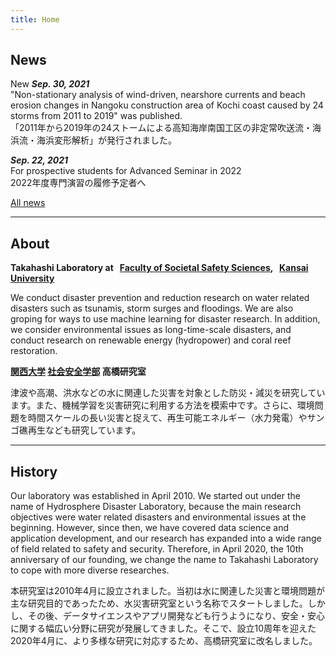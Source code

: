 ```yaml
---
title: Home
---
```

## News
<span class="badge badge-danger">New</span>
***Sep. 30, 2021***  
"Non-stationary analysis of wind-driven, nearshore currents and beach erosion changes in Nangoku construction area of Kochi coast caused by 24 storms from 2011 to 2019" was published. <a href="https://www.jstage.jst.go.jp/article/jscejoe/77/2/77_I_367/_article/-char/en"><i class="fas fa-link"></i></a>  
「2011年から2019年の24ストームによる高知海岸南国工区の非定常吹送流・海浜流・海浜変形解析」が発行されました。<a href="https://www.jstage.jst.go.jp/article/jscejoe/77/2/77_I_367/_article/-char/ja/"><i class="fas fa-link"></i></a>

***Sep. 22, 2021***  
For prospective students for Advanced Seminar in 2022
<a href="/forstudents.html#2022年度の専門演習の履修予定者へ"><i class="fas fa-link"></i></a>  
2022年度専門演習の履修予定者へ
<a href="/forstudents.html#2022年度の専門演習の履修予定者へ"><i class="fas fa-link"></i></a>

<i class="fas fa-arrow-circle-right"></i> 
[All news](/allnews.html)

---

## About
**Takahashi Laboratory at &nbsp; [Faculty of Societal Safety Sciences](https://www.kansai-u.ac.jp/Fc_ss/english/), &nbsp; [Kansai University](https://www.kansai-u.ac.jp/English/)**

We conduct disaster prevention and reduction research on water related disasters such as tsunamis, storm surges and floodings. We are also groping for ways to use machine learning for disaster research. In addition, we consider environmental issues as long-time-scale disasters, and conduct research on renewable energy (hydropower) and coral reef restoration.

**[関西大学](https://www.kansai-u.ac.jp/index.html) [社会安全学部](http://www.kansai-u.ac.jp/Fc_ss/) 高橋研究室**

津波や高潮、洪水などの水に関連した災害を対象とした防災・減災を研究しています。また、機械学習を災害研究に利用する方法を模索中です。さらに、環境問題を時間スケールの長い災害と捉えて、再生可能エネルギー（水力発電）やサンゴ礁再生なども研究しています。

---

## History
Our laboratory was established in April 2010. We started out under the name of Hydrosphere Disaster Laboratory, because the main research objectives were water related disasters and environmental issues at the beginning. However, since then, we have covered data science and application development, and our research has expanded into a wide range of field related to safety and security. Therefore, in April 2020, the 10th anniversary of our founding,  we change the name to Takahashi Laboratory to cope with more diverse researches.

本研究室は2010年4月に設立されました。当初は水に関連した災害と環境問題が主な研究目的であったため、水災害研究室という名称でスタートしました。しかし、その後、データサイエンスやアプリ開発なども行うようになり、安全・安心に関する幅広い分野に研究が発展してきました。そこで、設立10周年を迎えた2020年4月に、より多様な研究に対応するため、高橋研究室に改名しました。
